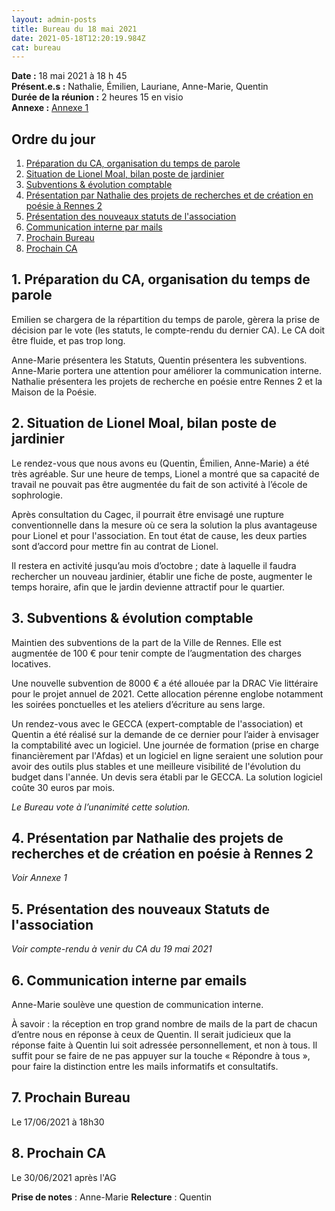 ```yaml
---
layout: admin-posts
title: Bureau du 18 mai 2021
date: 2021-05-18T12:20:19.984Z
cat: bureau
---
```

**Date :** 18 mai 2021 à 18 h 45  
**Présent.e.s :** Nathalie, Émilien, Lauriane, Anne-Marie, Quentin  
**Durée de la réunion :** 2 heures 15 en visio   
**Annexe :** [Annexe 1](/commissions/assets/annexe1-littecriture.pdf)

## Ordre du jour

1. [Préparation du CA, organisation du temps de parole](#un)
2. [Situation de Lionel Moal, bilan poste de jardinier](#deux)
3. [Subventions & évolution comptable](#trois)
4. [Présentation par Nathalie des projets de recherches et de création en poésie à Rennes 2](#quatre)
5. [Présentation des nouveaux statuts de l'association](#cinq)
6. [Communication interne par mails](#six)
7. [Prochain Bureau](#bureau)
8. [Prochain CA](#ca)

## <a href="#un"></a> 1\. Préparation du CA, organisation du temps de parole

Emilien se chargera de la répartition du temps de parole, gèrera la prise de décision par le vote (les statuts, le compte-rendu du dernier CA). Le CA doit être fluide, et pas trop long.

Anne-Marie présentera les Statuts, Quentin présentera les subventions. Anne-Marie portera une attention pour améliorer la communication interne. Nathalie présentera les projets de recherche en poésie entre Rennes 2 et la Maison de la Poésie.

## <a href="#deux"></a> 2\. Situation de Lionel Moal, bilan poste de jardinier

Le rendez-vous que nous avons eu (Quentin, Émilien, Anne-Marie) a été très agréable. Sur une heure de temps, Lionel a montré que sa capacité de travail ne pouvait pas être augmentée du fait de son activité à l’école de sophrologie.

Après consultation du Cagec, il pourrait être envisagé une rupture conventionnelle dans la mesure où ce sera la solution la plus avantageuse pour Lionel et pour l'association. En tout état de cause, les deux parties sont d’accord pour mettre fin au contrat de Lionel.

Il restera en activité jusqu’au mois d’octobre ; date à laquelle il faudra rechercher un nouveau jardinier, établir une fiche de poste, augmenter le temps horaire, afin que le jardin devienne attractif pour le quartier.

## <a href="#trois"></a> 3\. Subventions & évolution comptable

Maintien des subventions de la part de la Ville de Rennes. Elle est augmentée de 100 € pour tenir compte de l’augmentation des charges locatives.

Une nouvelle subvention de 8000 € a été allouée par la DRAC Vie littéraire pour le projet annuel de 2021. Cette allocation pérenne englobe notamment les soirées ponctuelles et les ateliers d’écriture au sens large.

Un rendez-vous avec le GECCA (expert-comptable de l'association) et Quentin a été réalisé sur la demande de ce dernier pour l’aider à envisager la comptabilité avec un logiciel. Une journée de formation (prise en charge financièrement par l'Afdas) et un logiciel en ligne seraient une solution pour avoir des outils plus stables et une meilleure visibilité de l'évolution du budget dans l'année. Un devis sera établi par le GECCA. La solution logiciel coûte 30 euros par mois.

*Le Bureau vote à l’unanimité cette solution.*

## <a href="#quatre"></a> 4\. Présentation par Nathalie des projets de recherches et de création en poésie à Rennes 2

*Voir Annexe 1*

## <a href="#cinq"></a> 5\. Présentation des nouveaux Statuts de l'association

*Voir compte-rendu à venir du CA du 19 mai 2021*

## <a href="#six"></a> 6\. Communication interne par emails

Anne-Marie soulève une question de communication interne.

À savoir : la réception en trop grand nombre de mails de la part de chacun d’entre nous en réponse à ceux de Quentin. Il serait judicieux que la réponse faite à Quentin lui soit adressée personnellement, et non à tous. Il suffit pour se faire de ne pas appuyer sur la touche « Répondre à tous », pour faire la distinction entre les mails informatifs et consultatifs.

## <a href="#bureau"></a> 7\. Prochain Bureau

Le 17/06/2021 à 18h30

## <a href="#rdv"></a> 8\. Prochain CA

Le 30/06/2021 après l'AG

**Prise de notes** : Anne-Marie
**Relecture** : Quentin
